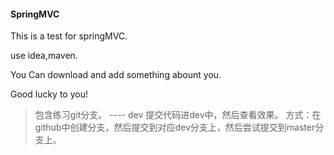 #### SpringMVC
  This is a test for springMVC.
  
  use idea,maven.
  
  You Can download and add something abount you.
  
  Good lucky to you!
 
> 包含练习git分支。 ---- dev
> 提交代码进dev中，然后查看效果。
> 方式：在github中创建分支，然后提交到对应dev分支上，然后尝试提交到master分支上。
